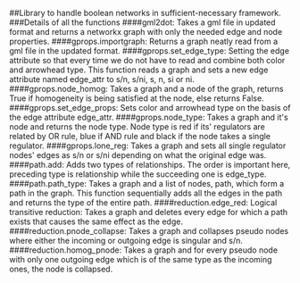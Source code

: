 ##Library to handle boolean networks in sufficient-necessary framework.
###Details of all the functions
####gml2dot:
Takes a gml file in updated format and returns a networkx graph with only the needed edge and node properties.
####gprops.importgraph:
Returns a graph neatly read from a gml file in the updated format.
####gprops.set_edge_type:
Setting the edge attribute so that every time we do not have to read and combine both color and arrowhead type. This function reads a graph and sets a new edge attribute named edge_attr to s/n, s/ni, s, n, si or ni.
####gprops.node_homog:
Takes a graph and a node of the graph, returns True if homogeneity is being satisfied at the node, else returns False.
####gprops.set_edge_props:
Sets color and arrowhead type on the basis of the edge attribute edge_attr.
####gprops.node_type:
Takes a graph and it's node and returns the node type. Node type is red if its' regulators are related by OR rule, blue if AND rule and black if the node takes a single regulator.
####gprops.lone_reg:
Takes a graph and sets all single regulator nodes' edges as s/n or s/ni depending on what the original edge was.
####path.add:
Adds two types of relationships. The order is important here, preceding type is relationship while the succeeding one is edge_type.
####path.path_type:
Takes a graph and a list of nodes, path, which form a path in the graph. This function sequentially adds all the edges in the path and returns the type of the entire path.
####reduction.edge_red:
Logical transitive reduction: Takes a graph and deletes every edge for which a path exists that causes the same effect as the edge.
####reduction.pnode_collapse:
Takes a graph and collapses pseudo nodes where either the incoming or outgoing edge is singular and s/n.
####reduction.homog_pnode:
Takes a graph and for every pseudo node with only one outgoing edge which is of the same type as the incoming ones, the node is collapsed.